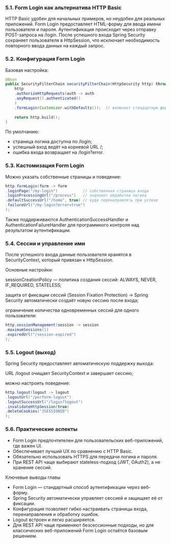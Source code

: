 ### 5.1. Form Login как альтернатива HTTP Basic

HTTP Basic удобен для начальных примеров, но неудобен для реальных приложений.
Form Login предоставляет HTML-форму для ввода имени пользователя и пароля.
Аутентификация происходит через отправку POST-запроса на /login.
После успешного входа Spring Security сохраняет пользователя в HttpSession, что исключает необходимость повторного ввода данных на каждый запрос.

### 5.2. Конфигурация Form Login
Базовая настройка:

```java
@Bean
public SecurityFilterChain securityFilterChain(HttpSecurity http) throws Exception {
    http
    .authorizeHttpRequests(auth -> auth
    .anyRequest().authenticated()
    )
    .formLogin(Customizer.withDefaults());  // включает стандартную форму
    
    return http.build();
}
```

По умолчанию:

- страница логина доступна по /login;
- успешный вход ведёт на корневой URL /;
- ошибка входа возвращает на /login?error.

### 5.3. Кастомизация Form Login
Можно указать собственные страницы и поведение:

```java
http.formLogin(form -> form
.loginPage("/my-login")           // собственная страница входа
.loginProcessingUrl("/process")   // эндпоинт обработки логина
.defaultSuccessUrl("/home", true) // куда перенаправлять при успехе
.failureUrl("/my-login?error=true")
);
```

Также поддерживаются AuthenticationSuccessHandler и AuthenticationFailureHandler для программного контроля над результатом аутентификации.

### 5.4. Сессии и управление ими
После успешного входа данные пользователя хранятся в SecurityContext, который привязан к HttpSession.

Основные настройки:

sessionCreationPolicy — политика создания сессий:
ALWAYS, NEVER, IF_REQUIRED, STATELESS;

защита от фиксации сессий (Session Fixation Protection) → Spring Security автоматически создаёт новую сессию после входа;

ограничение количества одновременных сессий для одного пользователя:
```java
http.sessionManagement(session -> session
.maximumSessions(1)
.expiredUrl("/session-expired")
);
```

### 5.5. Logout (выход)
Spring Security предоставляет автоматическую поддержку выхода:

URL /logout очищает SecurityContext и завершает сессию;

можно настроить поведение:
```java
http.logout(logout -> logout
.logoutUrl("/perform-logout")
.logoutSuccessUrl("/login?logout")
.invalidateHttpSession(true)
.deleteCookies("JSESSIONID")
);
```


### 5.6. Практические аспекты

- Form Login предпочтителен для пользовательских веб-приложений, где важен UI.
- Обеспечивает лучший UX по сравнению с HTTP Basic.
- Обязательно использовать HTTPS для передачи логина и пароля.
- При REST API чаще выбирают stateless-подход (JWT, OAuth2), а не хранение сессий.

Ключевые выводы главы

- Form Login — стандартный способ аутентификации через веб-форму.
- Spring Security автоматически управляет сессией и защищает её от фиксации.
- Конфигурация позволяет гибко настраивать страницы входа, перенаправления и обработку ошибок.
- Logout встроен и легко расширяется.
- Для REST API чаще применяют безсессионные подходы, но для классических веб-приложений Form Login остаётся базовым решением.